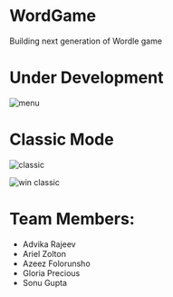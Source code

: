 # WordGame
 Building next generation of Wordle game

 # Under Development

 ![menu](https://github.com/user-attachments/assets/7ef4f34d-00db-425a-a88f-303f8043130f)

 # Classic Mode

![classic](https://github.com/user-attachments/assets/980e1c79-5c1a-48f1-8947-ffab7e5e2a30)

![win classic](https://github.com/user-attachments/assets/0375626e-a0a5-4a21-a4ee-5a8558c96c21)



 

# Team Members:
- Advika Rajeev
- Ariel Zolton
- Azeez Folorunsho
- Gloria Precious
- Sonu Gupta

